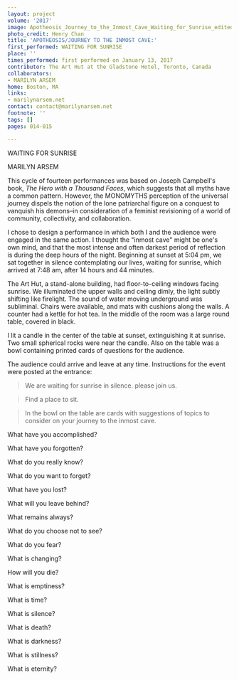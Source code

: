 ```yaml
---
layout: project
volume: '2017'
image: Apotheosis_Journey_to_the_Inmost_Cave_Waiting_for_Sunrise_edited.png
photo_credit: Henry Chan
title: 'APOTHEOSIS/JOURNEY TO THE INMOST CAVE:'
first_performed: WAITING FOR SUNRISE
place: ''
times_performed: first performed on January 13, 2017
contributor: The Art Hut at the Gladstone Hotel, Toronto, Canada
collaborators:
- MARILYN ARSEM
home: Boston, MA
links:
- marilynarsem.net
contact: contact@marilynarsem.net
footnote: ''
tags: []
pages: 014-015

---
```


WAITING FOR SUNRISE

MARILYN ARSEM

This cycle of fourteen performances was based on Joseph Campbell's book, _The Hero with a Thousand Faces_, which suggests that all myths have a common pattern. However, the MONOMYTHS perception of the universal journey dispels the notion of the lone patriarchal figure on a conquest to vanquish his demons–in consideration of a feminist revisioning of a world of community, collectivity, and collaboration.

I chose to design a performance in which both I and the audience were engaged in the same action. I thought the "inmost cave" might be one's own mind, and that the most intense and often darkest period of reflection is during the deep hours of the night. Beginning at sunset at 5:04 pm, we sat together in silence contemplating our lives, waiting for sunrise, which arrived at 7:48 am, after 14 hours and 44 minutes.

The Art Hut, a stand-alone building, had floor-to-ceiling windows facing sunrise. We illuminated the upper walls and ceiling dimly, the light subtly shifting like firelight. The sound of water moving underground was subliminal. Chairs were available, and mats with cushions along the walls. A counter had a kettle for hot tea. In the middle of the room was a large round table, covered in black.

I lit a candle in the center of the table at sunset, extinguishing it at sunrise. Two small spherical rocks were near the candle. Also on the table was a bowl containing printed cards of questions for the audience.

The audience could arrive and leave at any time. Instructions for the event were posted at the entrance:

> We are waiting for sunrise in silence. please join us.

> Find a place to sit.

> In the bowl on the table are cards with suggestions of topics to consider on your journey to the inmost cave.

What have you accomplished?

What have you forgotten?

What do you really know?

What do you want to forget?

What have you lost?

What will you leave behind?

What remains always?

What do you choose not to see?

What do you fear?

What is changing?

How will you die?

What is emptiness?

What is time?

What is silence?

What is death?

What is darkness?

What is stillness?

What is eternity?
